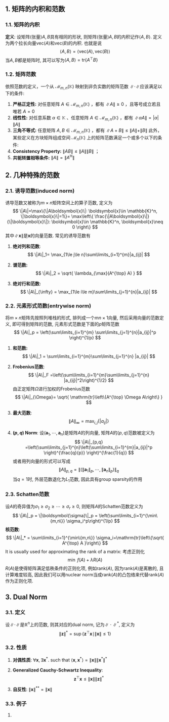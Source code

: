 ## 1. 矩阵的内积和范数
### 1.1. 矩阵的内积
**定义**: 设矩阵(张量)$A, B$具有相同的形状, 则矩阵(张量)$A, B$的内积记作$\langle A, B\rangle$. 定义为两个拉长向量$\mathrm{vec}(A)$和$\mathrm{vec}(B)$的内积. 也就是说
$$
\langle A, B\rangle = \langle \mathrm{vec}(A), \mathrm{vec}(B)\rangle
$$
当$A, B$都是矩阵时, 其可以写为$\langle A, B\rangle = \mathrm{tr}\left\{A^{\top}B\right\}$

### 1.2. 矩阵范数
依照范数的定义，一个从 $\mathcal{M}_{m, n}(\mathbb{K})$ 映射到非负实数的矩阵范数 $\|\cdot\|$应该满足以下的条件:
1. **严格正定性:** 对任意矩阵 $A \in \mathcal{M}_{m, n}(\mathbb{K})$ ，都有 $\|A\| \geq 0$ ，且等号成立若且唯若 $A=0$ 
2. **线性性:** 对任意系数 $\alpha \in \mathbb{K}$ 、任意矩阵 $A \in \mathcal{M}_{m, n}(\mathbb{K})$ ，都有 $\|\alpha A\|=|\alpha|\|A\|$ 
3. **三角不等式:** 任意矩阵 $A, B \in \mathcal{M}_{m, n}(\mathbb{K})$ ，都有 $\|A+B\| \leq\|A\|+\|B\|$ 
此外，某些定义在方块矩阵组成空间 $\mathcal{M}_n(\mathbb{K})$ 上的矩阵范数满足一个或多个以下的条件:
4. **Consistency Property:** $\|A B\| \leq\|A\|\|B\|$ ；
5. **共轭转置相等条件:** $\|A\|=\left\|A^{\mathrm{H}}\right\|$ 


## 2. 几种特殊的范数
### 2.1. 诱导范数(induced norm)
诱导范数又被称为$m\times n$矩阵空间上的算子范数, 定义为
$$
\|A\|=\max\{\|A\boldsymbol{x}\|: \boldsymbol{x}\in \mathbb{K}^n, \|\boldsymbol{x}\|=1\}= \max\left\{ \frac{\|A\boldsymbol{x}\|}{\|\boldsymbol{x}\|}: \boldsymbol{x}\in \mathbb{K}^n, \boldsymbol{x}\neq 0 \right\}
$$
其中$\|\boldsymbol{x}\|$是$\boldsymbol{x}$的向量范数. 常见的诱导范数有

1. **绝对列和范数**: 
   $$
   \|A\|_1= \max_{1\le j\le n}\sum\limits_{i=1}^{m}|a_{ij}|
   $$

2. **谱范数:**
   $$
   \|A\|_2 = \sqrt{ \lambda_{\max}(A^{\top} A) }
   $$

3. **绝对行和范数:**
   $$
   \|A\|_{\infty} = \max_{1\le i\le m}\sum\limits_{j=1}^{n}|a_{ij}|
   $$

### 2.2. 元素形式范数(entrywise norm)

将$m\times n$矩阵先按照列堆栈的形式, 排列成一个$mn\times 1$向量, 然后采用向量的范数定义, 即可得到矩阵的范数, 元素形式范数是下面的$p$矩阵范数
$$
\|A\|_p = \left(\sum\limits_{i=1}^{m} \sum\limits_{j=1}^{n}|a_{ij}|^p \right)^{1/p}
$$

1. **和范数:** 
   $$
   \|A\|_1 = \sum\limits_{i=1}^{m}\sum\limits_{j=1}^{n} |a_{ij}|
   $$

2. **Frobenius范数**: 
   $$
   \|A\|_F =\left(\sum\limits_{i=1}^{m}\sum\limits_{j=1}^{n} |a_{ij}|^2\right)^{1/2} 
   $$
   由正定矩阵$\Omega$进行加权的Frobenius范数
   $$
   \|A\|_{\Omega}= \sqrt{ \mathrm{tr}\left\{A^{\top} \Omega A\right\} }
   $$
   

3. **最大范数**:
   $$
   \|A\|_{\infty}=\max_{i,j}\{|a_{ij}|\}
   $$

4. **$(p,q)$ Norm**: 设$(\boldsymbol{a}_1, \cdots, \boldsymbol{a}_n)$是矩阵$A$的列向量, 矩阵$A$的$(p,q)$范数被定义为
   $$
   \|A\|_{p,q} =\left(\sum\limits_{j=1}^{n}\left(\sum\limits_{i=1}^{m}|a_{ij}|^p \right)^{\frac{q}{p}} \right)^{\frac{1}{q}}
   $$
    或者用列向量的形式可以写成 
   $$
   \|A\|_{p,q} = \left\|(\|\boldsymbol{a}_1\|_p, \cdots, \|\boldsymbol{a}_n\|_p)\right\|_{q}
   $$
    当$q=1$时, 外层范数退化为$L_1$范数, 因此具有group sparsity的作用
### 2.3. Schatten范数

设$A$的奇异值为$\sigma_1\ge \sigma_2\ge \cdots\ge \sigma_r \ge 0$, 则矩阵$A$的Schatten范数定义为
$$
\|A\|_p = \|\boldsymbol{\sigma}\|_p = \left(\sum\limits_{i=1}^{\min\{m,n\}} \sigma_i^p\right)^{1/p}
$$
**核范数**: 
$$
\|A\|_* = \sum\limits_{i=1}^{\min\{m,n\}} \sigma_i=\mathrm{tr}\left\{\sqrt{ A^{\top} A }\right\}
$$
It is usually used for approximating the rank of a matrix: 考虑正则化
$$
\min\ f(A)+\lambda R(A)
$$
$R(A)$是使得矩阵满足低秩条件的正则化项, 例如$\mathrm{rank}(A)$, 因为$\mathrm{rank}(A)$是离散的, 且计算难度较高, 因此我们可以用nuclear norm当成$\mathrm{rank}(A)$的凸包络来代替$\mathrm{rank}(A)$作为正则化项. 



## 3. Dual Norm
### 3.1. 定义
设$\|\cdot\|$是$\mathbb{R}^n$上的范数, 则其对应的dual norm, 记为$\|\cdot\|^*$, 定义为
$$\|\boldsymbol{z}\|^* = \sup\{\boldsymbol{z}^{\top} \boldsymbol{x}\mid \|\boldsymbol{x}\|\le 1\}$$
### 3.2. 性质
1. **对偶性质**: $\forall \boldsymbol{x}, \exists \boldsymbol{x}^*$. such that $\langle\boldsymbol{x}, \boldsymbol{x}^*\rangle = \|\boldsymbol{x}\|\|\boldsymbol{x}^*\|^*$

2. **Generalized Cauchy-Schwartz Inequality**: 
   $$
   \boldsymbol{z}^{\top} \boldsymbol{x}\le \|\boldsymbol{x}\|\|\boldsymbol{z}\|^*
   $$

3. **自反性**: $\|\boldsymbol{x}\|^{**} = \|\boldsymbol{x}\|$

### 3.3. 例子

1. 




